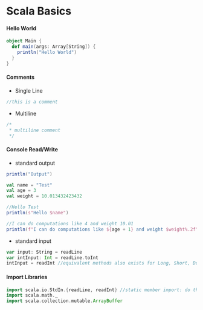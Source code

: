 # Scala Basics

#### Hello World
```scala
object Main {
  def main(args: Array[String]) {
    println("Hello World")
  }
}
```

#### Comments
- Single Line
```scala
//this is a comment
```
- Multiline
```scala
/*
 * multiline comment
 */
```

#### Console Read/Write
- standard output
```scala
println("Output")

val name = "Test"
val age = 3
val weight = 10.013432423432

//Hello Test
println(s"Hello $name") 

//I can do computations like 4 and weight 10.01
println(f"I can do computations like ${age + 1} and weight $weight%.2f")
```
- standard input
```scala
var input: String = readLine
var intInput: Int = readLine.toInt
intInput = readInt //equivalent methods also exists for Long, Short, Double, Float, Char, Byte, Boolean
```

#### Import Libraries
```scala
import scala.io.StdIn.{readLine, readInt} //static member import: do this to avoid the deprecation warning
import scala.math._
import scala.collection.mutable.ArrayBuffer

```
